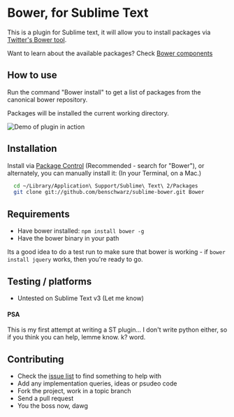 # Bower, for Sublime Text

This is a plugin for Sublime text, it will allow you to install packages via [Twitter's Bower tool](http://twitter.github.com/bower/).

Want to learn about the available packages? Check [Bower components](http://sindresorhus.com/bower-components/) 

## How to use

Run the command "Bower install" to get a list of packages from the canonical bower repository.

Packages will be installed the current working directory. 

![Demo of plugin in action](http://0.germanforblack.com/sublime-plugin.gif)

## Installation

Install via [Package Control](http://wbond.net/sublime_packages/package_control) (Recommended - search for "Bower"), or alternately, you can manually install it: (In your Terminal, on a Mac.)

```bash
  cd ~/Library/Application\ Support/Sublime\ Text\ 2/Packages
  git clone git://github.com/benschwarz/sublime-bower.git Bower
```

## Requirements

* Have bower installed: `npm install bower -g`
* Have the bower binary in your path

Its a good idea to do a test run to make sure that bower is working - if `bower install jquery` works, then you're ready to go.

## Testing / platforms

* Untested on Sublime Text v3 (Let me know)

#### PSA
This is my first attempt at writing a ST plugin… I don't write python either, so if you think you can help, lemme know. k? word.

## Contributing

* Check the [issue list](https://github.com/benschwarz/sublime-bower/issues) to find something to help with
* Add any implementation queries, ideas or psudeo code
* Fork the project, work in a topic branch
* Send a pull request
* You the boss now, dawg
